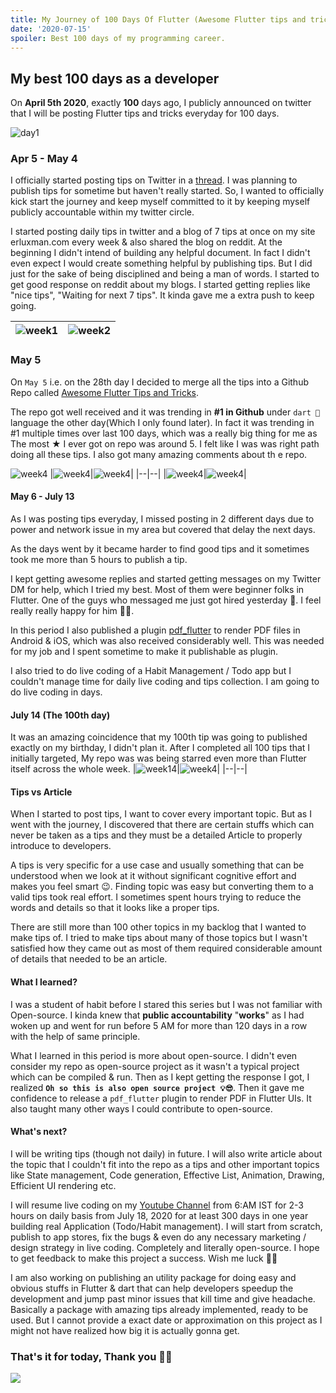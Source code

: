 ```yaml
---
title: My Journey of 100 Days Of Flutter (Awesome Flutter tips and tricks)
date: '2020-07-15'
spoiler: Best 100 days of my programming career.
---
```


## My best 100 days as a developer

On **April 5th 2020**, exactly **100** days ago, I publicly announced on twitter that I will be posting Flutter tips and tricks everyday for 100 days.

![day1](day1.png)

### Apr 5 - May 4

I officially started posting tips on Twitter in a [thread](https://twitter.com/erluxman/status/1246608678486065152). I was planning to publish tips for sometime but haven't really started. So, I wanted to officially kick start the journey and keep myself committed to it by keeping myself publicly accountable within my twitter circle.

I started posting daily tips in twitter and a blog of 7 tips at once on my site erluxman.com every week & also shared the blog on reddit. At the beginning I didn't intend of building any helpful document. In fact I didn't even expect I would create something helpful by publishing tips. But I did just for the sake of being disciplined and being a man of words. I started to get good response on reddit about my blogs. I started getting  replies like "nice tips", "Waiting for next 7 tips". It kinda gave me a extra push to keep going.

| ![week1](week_1.png)|  ![week2](week_2.png)  |
|--|--|

### May 5

On `May 5` i.e. on the 28th day I decided to merge all the tips into a Github Repo called [Awesome Flutter Tips and Tricks](https://github.com/erluxman/awesomefluttertips).

The repo got well received and it was trending in **#1 in Github** under `dart 🎯` language the other day(Which I only found later). In fact it was trending in #1 multiple times over last 100 days, which was a really big thing for me as The most ★ I ever got on repo was around 5. I felt like I was was right path doing all these tips. I also got many amazing comments about th
e repo.

![week4](week_4.jpeg)
|![week4](week_4_1.png)|![week4](week_4_3.png)|
|--|--|
|![week4](week4_2.png)|![week4](week_4_4.png)|

#### May 6 - July 13

As I was posting tips everyday, I missed posting in 2 different days due to power and network issue in my area but covered that delay the next days.

As the days went by it became harder to find good tips and it sometimes took me more than 5 hours to publish a tip.

I kept getting awesome replies and started getting messages on my Twitter DM for help, which I tried my best. Most of them were beginner folks in Flutter. One of the guys who messaged me just got hired yesterday 🚀. I feel really really happy for him 👍🏻.

In this period I also published a plugin [pdf_flutter](https://pub.dev/packages/pdf_flutter) to render PDF files in Android & iOS, which was also received considerably well. This was needed for my job and I spent sometime to make it publishable as plugin.

I also tried to do live coding of a Habit Management / Todo app but I couldn't manage time for daily live coding and tips collection. I am going to do live coding in days.

#### July 14 (The 100th day)

It was an amazing coincidence that my 100th tip was going to published exactly on my birthday, I didn't plan it.
After I completed all 100 tips that I initially targeted,
My repo was was being starred even more than Flutter itself across the whole week.
|![week14](week14.png)|![week4](week14_1.png)|
|--|--|

#### Tips vs Article

When I started to post tips, I want to cover every important topic. But as I went with the journey, I discovered that there are certain stuffs which can never be taken as a tips and they must be a detailed Article to properly introduce to developers.

A tips is very specific for a use case and usually something that can be understood when we look at it without significant cognitive effort and makes you feel smart 😉. Finding topic was easy but converting them to a valid tips took real effort. I sometimes spent hours trying to reduce the words and details so that it looks like a proper tips.

There are still more than 100 other topics in my backlog that I wanted to make tips of. I tried to make tips about many of those topics but I wasn't satisfied how they came out as most of them required considerable amount of details that needed to be an article.

#### What I learned?

I was a student of habit before I stared this series but I was not familiar with Open-source. I kinda knew that **public accountability** "**works**" as I had woken up and went for run before 5 AM for more than 120 days in a row with the help of same principle.

What I learned in this period is more about open-source. I didn't even consider my repo as open-source project as it wasn't a typical project which can be compiled & run. Then as I kept getting the response I got, I realized **`Oh so this is also open source project 💡😎`**. Then it gave me confidence to release a `pdf_flutter` plugin to render PDF in Flutter UIs. It also taught many other ways I could contribute to open-source. 

#### What's next?

I will be writing tips (though not daily) in future. I will also write article about the topic that I couldn't fit into the repo as a tips and other important topics like State management, Code generation, Effective List, Animation, Drawing, Efficient UI rendering etc.

I will resume live coding on my [Youtube Channel](https://youtube.com/channel/UCrNwm2ZAfqF0gfPv4hrxGNg) from 6:AM IST for 2-3 hours on daily basis from July 18, 2020 for at least 300 days in one year building real Application (Todo/Habit management). I will start from scratch, publish to app stores, fix the bugs & even do any necessary marketing / design strategy in live coding. Completely and literally open-source. I hope to get feedback to make this project a success. Wish me luck 🙏🏼

I am also working on publishing an utility package for doing easy and obvious stuffs in Flutter & dart that can help developers speedup the development and jump past minor issues that kill time and give headache. Basically a package with amazing tips already implemented, ready to be used. But I cannot provide a exact date or approximation on this project as I might not have realized how big it is actually gonna get.

### That's it for today, Thank you 🙏🏼

![](https://i.giphy.com/media/rY93u9tQbybks/source.gif)